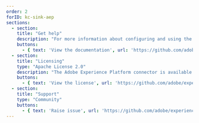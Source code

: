 ```yaml
---
order: 2
forID: kc-sink-aep
sections:
  - section:
    title: "Get help"
    description: "For more information about configuring and using the connector, see the documentation."
    buttons:
      - { text: 'View the documentation', url: 'https://github.com/adobe/experience-platform-streaming-connect' }
  - section:
    title: "Licensing"
    type: "Apache License 2.0"
    description: "The Adobe Experience Platform connector is available under the Apache License 2.0 license."
    buttons:
      - { text: 'View the license', url: 'https://github.com/adobe/experience-platform-streaming-connect/blob/master/LICENSE' }
  - section:
    title: "Support"
    type: "Community"
    buttons:
      - { text: 'Raise issue', url: 'https://github.com/adobe/experience-platform-streaming-connect/issues' }
---
```

